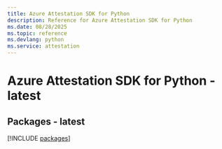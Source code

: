 ```yaml
---
title: Azure Attestation SDK for Python
description: Reference for Azure Attestation SDK for Python
ms.date: 08/28/2025
ms.topic: reference
ms.devlang: python
ms.service: attestation
---
```

# Azure Attestation SDK for Python - latest
## Packages - latest
[!INCLUDE [packages](attestation-index.md)]